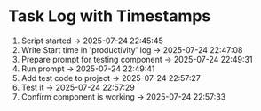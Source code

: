 Task Log with Timestamps
==============================
1. Script started -> 2025-07-24 22:45:45
2. Write Start time in 'productivity' log -> 2025-07-24 22:47:08
3. Prepare prompt for testing component -> 2025-07-24 22:49:31
4. Run prompt -> 2025-07-24 22:49:41
5. Add test code to project -> 2025-07-24 22:57:27
6. Test it -> 2025-07-24 22:57:29
7. Confirm component is working -> 2025-07-24 22:57:33
